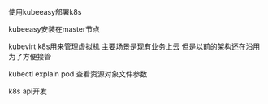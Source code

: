 使用kubeeasy部署k8s 

kubeeasy安装在master节点 

kubevirt k8s用来管理虚拟机 主要场景是现有业务上云 但是以前的架构还在沿用 为了方便接管 

kubectl  explain pod  查看资源对象文件参数 



k8s api开发



